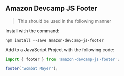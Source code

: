## Amazon Devcamp JS Footer

> This should be used in the following manner

Install with the command:

```
npm install --save amazon-devcamp-js-footer
```

Add to a JavaScript Project with the following code:

```javascript
import { footer } from 'amazon-devcamp-js-footer';

footer('Sombat Mayer');
```
